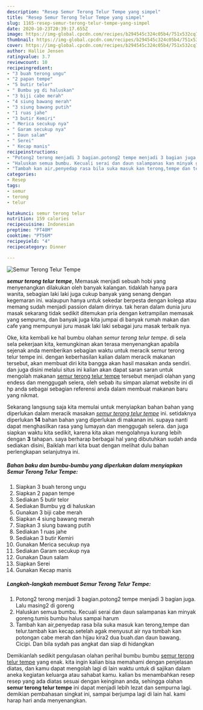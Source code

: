 ```yaml
---
description: "Resep Semur Terong Telur Tempe yang simpel"
title: "Resep Semur Terong Telur Tempe yang simpel"
slug: 1165-resep-semur-terong-telur-tempe-yang-simpel
date: 2020-10-23T20:39:17.655Z
image: https://img-global.cpcdn.com/recipes/b294545c324c05b4/751x532cq70/semur-terong-telur-tempe-foto-resep-utama.jpg
thumbnail: https://img-global.cpcdn.com/recipes/b294545c324c05b4/751x532cq70/semur-terong-telur-tempe-foto-resep-utama.jpg
cover: https://img-global.cpcdn.com/recipes/b294545c324c05b4/751x532cq70/semur-terong-telur-tempe-foto-resep-utama.jpg
author: Hallie Jensen
ratingvalue: 3.7
reviewcount: 10
recipeingredient:
- "3 buah terong ungu"
- "2 papan tempe"
- "5 butir telor"
- " Bumbu yg di haluskan"
- "3 biji cabe merah"
- "4 siung bawang merah"
- "3 siung bawang putih"
- "1 ruas jahe"
- "3 butir Kemiri"
- " Merica secukup nya"
- " Garam secukup nya"
- " Daun salam"
- " Serei"
- " Kecap manis"
recipeinstructions:
- "Potong2 terong menjadi 3 bagian.potong2 tempe menjadi 3 bagian juga. Lalu masing2 di goreng"
- "Haluskan semua bumbu. Kecuali serai dan daun salampanas kan minyak goreng.tumis bumbu halus sampai harum"
- "Tambah kan air,penyedap rasa bila suka masuk kan terong,tempe dan telur.tambah kan kecap.setelah agak menyusut air nya tsmbah kan potongan cabe merah dan hijau kira2 dua buah.dan daun bawang. Cicipi. Dan bila sydah pas angkat dan siap di hidangkan"
categories:
- Resep
tags:
- semur
- terong
- telur

katakunci: semur terong telur 
nutrition: 159 calories
recipecuisine: Indonesian
preptime: "PT40M"
cooktime: "PT56M"
recipeyield: "4"
recipecategory: Dinner

---
```



![Semur Terong Telur Tempe](https://img-global.cpcdn.com/recipes/b294545c324c05b4/751x532cq70/semur-terong-telur-tempe-foto-resep-utama.jpg)

<b><i>semur terong telur tempe</i></b>, Memasak menjadi sebuah hobi yang menyenangkan dilakukan oleh banyak kalangan. tidaklah hanya para wanita, sebagian laki laki juga cukup banyak yang senang dengan kegemaran ini. walaupun hanya untuk sekedar berpesta dengan kolega atau memang sudah menjadi passion dalam dirinya. tak heran dalam dunia juru masak sekarang tidak sedikit ditemukan pria dengan ketrampilan memasak yang sempurna, dan banyak juga kita jumpai di banyak rumah makan dan cafe yang mempunyai juru masak laki laki sebagai juru masak terbaik nya.



Oke, kita kembali ke hal bumbu olahan <i>semur terong telur tempe</i>. di sela sela pekerjaan kita, kemungkinan akan terasa menyenangkan apabila sejenak anda memberikan sebagian waktu untuk meracik semur terong telur tempe ini. dengan keberhasilan kalian dalam meracik makanan tersebut, akan membuat diri kita bangga akan hasil masakan anda sendiri. dan juga disini melalui situs ini kalian akan dapat saran saran untuk mengolah makanan <u>semur terong telur tempe</u> tersebut menjadi olahan yang endess dan menggugah selera, oleh sebab itu simpan alamat website ini di hp anda sebagai sebagian referensi anda dalam membuat makanan baru yang nikmat.


Sekarang langsung saja kita memulai untuk menyiapkan bahan bahan yang diperlukan dalam meracik masakan <u><i>semur terong telur tempe</i></u> ini. setidaknya diperlukan <b>14</b> bahan bahan yang diperlukan di makanan ini. supaya nanti dapat menghasilkan rasa yang lumayan dan menggugah selera. dan juga siapkan waktu kita sedikit, karena kita akan mengolahnya kurang lebih dengan <b>3</b> tahapan. saya berharap berbagai hal yang dibutuhkan sudah anda sediakan disini, Baiklah mari kita buat dengan melihat dulu bahan perlengkapan selanjutnya ini.

<!--inarticleads1-->

##### Bahan baku dan bumbu-bumbu yang diperlukan dalam menyiapkan Semur Terong Telur Tempe:

1. Siapkan 3 buah terong ungu
1. Siapkan 2 papan tempe
1. Sediakan 5 butir telor
1. Sediakan  Bumbu yg di haluskan
1. Gunakan 3 biji cabe merah
1. Siapkan 4 siung bawang merah
1. Siapkan 3 siung bawang putih
1. Sediakan 1 ruas jahe
1. Sediakan 3 butir Kemiri
1. Gunakan  Merica secukup nya
1. Sediakan  Garam secukup nya
1. Gunakan  Daun salam
1. Siapkan  Serei
1. Gunakan  Kecap manis




<!--inarticleads2-->

##### Langkah-langkah membuat Semur Terong Telur Tempe:

1. Potong2 terong menjadi 3 bagian.potong2 tempe menjadi 3 bagian juga. Lalu masing2 di goreng
1. Haluskan semua bumbu. Kecuali serai dan daun salampanas kan minyak goreng.tumis bumbu halus sampai harum
1. Tambah kan air,penyedap rasa bila suka masuk kan terong,tempe dan telur.tambah kan kecap.setelah agak menyusut air nya tsmbah kan potongan cabe merah dan hijau kira2 dua buah.dan daun bawang. Cicipi. Dan bila sydah pas angkat dan siap di hidangkan




Demikianlah sedikit pengulasan olahan perihal bumbu bumbu <u>semur terong telur tempe</u> yang enak. kita ingin kalian bisa memahami dengan penjelasan diatas, dan kamu dapat mengolah lagi di lain waktu untuk di sajikan dalam aneka kegiatan keluarga atau sahabat kamu. kalian bs menambahkan resep resep yang ada diatas sesuai dengan keinginan anda, sehingga olahan <b>semur terong telur tempe</b> ini dapat menjadi lebih lezat dan sempurna lagi. demikian pembahasan singkat ini, sampai berjumpa lagi di lain hal. kami harap hari anda menyenangkan.
